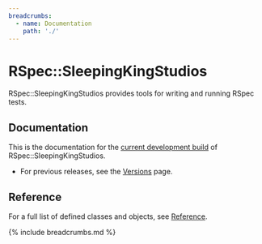 ```yaml
---
breadcrumbs:
  - name: Documentation
    path: './'
---
```


# RSpec::SleepingKingStudios

RSpec::SleepingKingStudios provides tools for writing and running RSpec tests.

## Documentation

This is the documentation for the [current development build](https://github.com/sleepingkingstudios/rspec-sleeping_king_studios) of RSpec::SleepingKingStudios.

<!-- - For the most recent release, see [Version 2.8]({{site.baseurl}}/versions/2.8). -->
- For previous releases, see the [Versions]({{site.baseurl}}/versions) page.

## Reference

For a full list of defined classes and objects, see [Reference](./reference).

{% include breadcrumbs.md %}
